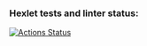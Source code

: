 ### Hexlet tests and linter status:
[![Actions Status](https://github.com/ElenaMikhaylova/rails-project-lvl1/workflows/hexlet-check/badge.svg)](https://github.com/ElenaMikhaylova/rails-project-lvl1/actions)